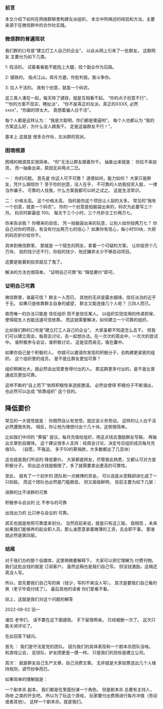 ### **前言**

本文介绍下如何在网络群聊里构建左派组织。  本文中所阐述的经验和方法，主要来源于在微信群中的合作社实践。

### 微信群的普遍现状

我们群的口号是“建立打工人自己的企业”， 以此从网上引来了一批群友。   这群网友 主要分为如下几类。

1: 找活的。   试着看看能不能抱上大腿，找个副业作为后路。

2: 键政的。 指点江山，挥斥方遒，你批判我，我斗争你。   

3: 拉人干活的。 我有个创意，就差一个码农。

这三类人凑在一起，每天除了键政，就是互相看不起。  “你的点子创意不行”， “”你的方案不现实，瞎扯淡“， “你不是真正的左派，真正的XXXX, 必然 xxxx”，“你画的饼太大， 竟想着骗人白干活”。  

每个人都是这样认为：   “我是大聪明，你们都是傻逼哟”。 每个人也都认为 “我的方案这么好，为什么没人跟我干。  定是这届群友不行！”。

基本上 这就是 很多合作社、左派群的现状。

### 困境根源

困境的根源其实很简单。  “你”无法让群友跟着你干。  抽象出来就是： 你拉不来投资。    而一抽象出来，原因无非两点二已。

一： 你的问题。   首先是 你这人可不可靠？   道德如何，能力如何？    大家只是群友，凭什么相信你？     至于你的创意，没人在乎， 不可靠的人劝我投资入股， 一律当作骗子。  可靠的人找我，什么方案我都可以听之试之。 这是生活常识。

二： 价格太高。  这个价格太高， 指的是你这个项目让人投的太多。  常见的“我有一个创意，就差一个码农”。  你的一个创意是拍脑袋出来的，码农为此要写三个月。   码农时薪最低 100。 每天干三个小时，三个月折合工价两万七。     

你来告诉我？  你哪来的自信， 凭一拍脑袋出来的玩意，让别人给你投两万七？   你自己对你的项目，有没有付出两万七的信心？  如果你有信心，每小时50块，大把的码农折价给你干。

具体到微信群里， 那就是 一个陌生的网友，拿着一个可疑的方案， 让你投资个几万块， 投的钱少还不行，你投的钱少，他还嫌弃太少不够启动项目。  

这要是能募到投资就见了鬼了。

解决的方法也很简单。 “证明自己可靠”和 “降低要价”即可。

### 证明自己可靠

微信群里，谁最可信？ 群主一人而已。  其他的无非是露水姻缘，信任淡泊的近乎于无。  如果只是依靠群主自身的威望， 群主又能连接几个人呢？ 三四人而已。 

故而唯一的办法只能是 信任组织 而不是信任某人。  以组织实现信用的传递担保，使得陌生人也能迅速可信依靠。 而这就需要解决，如何建立一个可靠的组织。   

 比如我们群的口号是“建立打工人自己的企业”。 大家虽都不知道怎么去干。  但我们可以建立周会，每周去讨论，去一起想办法。在一次次的周会中，一次次的尝试中。   谁积极参与会议，谁积极讨论， 这是显而易见，锥在囊中。

如果你自己是个积极的人。  你就可以邀请你发现的积极分子，去构建更紧密的组织。   这个组织里的成员， 是不是比群友更加可靠？

组织稍微壮大，就必然会出现更舍得付出的人。  那这群更多付出的，是不是比普通成员更加可靠。  

这样不断的“自上而下”依照积极性来选拔邀请。 必然会使得 积极份子不断涌出， 也必然可以达成 “依靠组织” 这个目的。

## 降低要价

常见的一大错觉就是： 你既然自认有觉悟，就应该义务劳动。    这样的让人白干活必然遭致失败。  相反，你让他为理想付出个几十块，这倒很简单。 

比如我们中间的 “黄猫” 提议，每月充值给组织，用这点钱去激励群友写稿， 再输出文章到自媒体。 这个建议很多人支持：经周会讨论，决定号召组织成员每月充值50。    （自愿，不强迫。   多于50的算捐款，大多数都出了几百块）

这也就是我们所说的 降低要价。 大家都是网友，尽管彼此熟悉，又都认可对方是积极分子。  但出这点钱就极限了，多了就需要拿出更高的可靠性。

至此， 就有了一个初步的 团队和一点微博的资金。   可以说是从受精卵进化成了一只蚂蚁。 而这个团队也必然是门槛极低， 但又层级鲜明，   目前主要为如下几层：

进群的比不进群的可靠

积极参与会议的 比 不参与的可靠

出钱出力的 比只参与会议的 可靠。

其实也就是依照可靠度来划分。 当然目前来说，就是只有这三层。   我相信 ，未来如果我们能够养的起全职人员。那么谁愿意拿着微薄的工资，去全职干事。 那谁就必然是第四层。   

### 结尾

对于我们办的那个自媒体，这里稍微要解释下。   大家可以把它理解为 付费刊物。   我们这批出钱的就是 订阅客户。      虽然这稿也是我们自己写。  但没钱激励，这稿还真没人写。    

所以，首先要我们自己写的爽（钱少，写的不爽没人写）。 其次是要我们自己看的爽（老子毕竟付钱了）。  最后其他的读者 你们爱看不看。

综上，这就是我们对这个问题的解答



 2022-08-02  羽一



诸位 老爷们， 请不要在这下面键政。 手下留情啊亲。  已经被删一次了。 这次只能关闭评论了。

在此回答下疑问。  

首先 ： 我们是守法爱党的团队。    因为我们的具体表现和一个剧本杀团队没啥。   和游戏公会， 足球队，驴友团更是一摸一样。   只是我们的目标是建立公司。    

其次： 就是群友自己生产文章，自己消费文章。   无非就是大家投票选出几个人维持规则，调节纷争而已。

如果简单的理解就是：

 一个剧本杀 副本。 我们都是在里面扮演一个角色。 但是剧本杀 总要有主持人，场地 之类的开支吧。 所以为了玩这个游戏， 玩家要付出费用进行每月冲值（劳动或者其他）。 这样一个剧本杀。就是我们。
